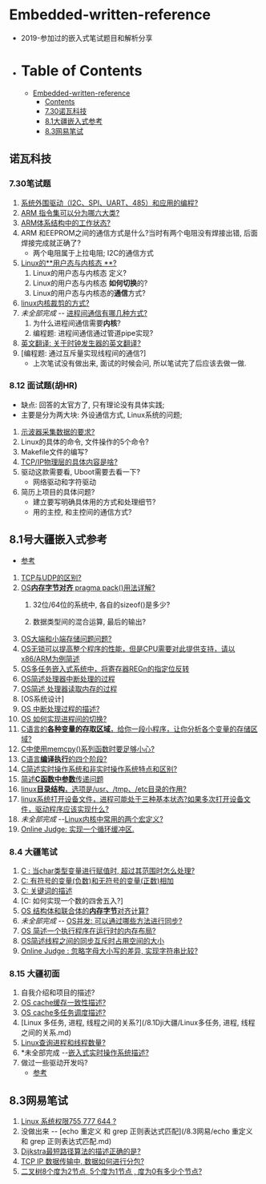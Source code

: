 # Embedded-written-reference
+ 2019-参加过的嵌入式笔试题目和解析分享

+ Table of Contents
  =================

     * [Embedded-written-reference](#embedded-written-reference)
        * [Contents](#contents)
        * [7.30诺瓦科技](#730诺瓦科技)
        * [8.1大疆嵌入式参考](#81大疆嵌入式参考)
        * [8.3网易笔试](#83网易笔试)

## 诺瓦科技

### 7.30笔试题

1. [系统外围驱动（I2C、SPI、UART、485）和应用的编程?](https://luckywater.top/2019/07/29/SerialBus/)
2. [ARM 指令集可以分为哪六大类?](https://luckywater.top/2019/08/02/ARM体系结构/)
3. [ARM体系结构中的工作状态?](https://luckywater.top/2019/08/02/ARM体系结构/)
4. ARM 和EEPROM之间的通信方式是什么?当时有两个电阻没有焊接出错, 后面焊接完成就正确了?
   - 两个电阻属于上拉电阻; I2C的通信方式
5. [Linux的**用户态与内核态 **?](https://luckywater.top/2019/08/02/linux用户和内核/)
   1. Linux的用户态与内核态 定义?
   2. Linux的用户态与内核态 **如何切换**的? 
   3. Linux的用户态与内核态的**通信**方式?
6. [linux内核裁剪的方式?](/7.30诺瓦科技/linux内核裁剪的方式.md)
7. *未全部完成 --*    [进程间通信有哪几种方式?](https://luckywater.top/2019/08/02/进程间通信的几种方式/)
   1. 为什么进程间通信需要**内核**?
   2. 编程题: 进程间通信通过管道pipe实现?
8. [英文翻译: 关于时钟发生器的英文翻译?](/7.30诺瓦科技/关于时钟发生器的英文翻译.md)
9. [编程题: 通过互斥量实现线程间的通信?]
   + 上次笔试没有做出来, 面试的时候会问, 所以笔试完了后应该去做一做.

### 8.12 面试题(胡HR)

+ 缺点: 回答的太官方了, 只有理论没有具体实践;
+ 主要是分为两大块: 外设通信方式, Linux系统的问题;

1. [示波器采集数据的要求?](7.30诺瓦科技/示波器采集数据的要求.md)
3. Linux的具体的命令, 文件操作的5个命令?
4. Makefile文件的编写?
6. [TCP/IP物理层的具体内容是啥?](7.30诺瓦科技/tcp物理层的具体内容.md)
7. 驱动这款需要看, Uboot需要去看一下?
   + 网络驱动和字符驱动
8. 简历上项目的具体问题?
   + 建立要写明确具体用的方式和处理细节?
   + 用的主控, 和主控间的通信方式?



## 8.1号大疆嵌入式参考

+ [参考](https://blog.csdn.net/qq_38410730/article/details/80951443)

1. [TCP与UDP的区别?](https://luckywater.top/2019/05/06/TcpIp/)
2. [OS**内存字节对齐** pragma pack()用法详解?](https://luckywater.top/2019/08/02/PragmaPack/)
   1. 32位/64位的系统中, 各自的sizeof()是多少?
      
   2. 数据类型间的混合运算, 最后的输出?
3. [OS大端和小端存储问题问题?](/8.1Dji大疆/大端小端存储问题.md)
4. [OS无锁可以提高整个程序的性能，但是CPU需要对此提供支持，请以x86/ARM为例简述](/8.1Dji大疆/cpu对锁的支持.md)
5. [OS多任务嵌入式系统中，将寄存器REGn的指定位反转](/8.1Dji大疆/OS嵌入式系统指定位反转.md)
6. [OS简述处理器中断处理的过程](/8.1Dji大疆/OS嵌入式系统指定位反转.md)
7. [OS简述 处理器读取内存的过程](/8.1Dji大疆/OS处理器读取内存的过程.md)
8. [OS系统设计]
9. [OS 中断处理过程的描述?](/8.1Dji大疆/OS中断处理过程的描述.md)
10. [OS 如何实现进程间的切换?](/8.1Dji大疆/OS如何实现进程间的切换.md)
11. [C语言的**各种变量的存取区域**，给你一段小程序，让你分析各个变量的存储区域?](/8.1Dji大疆/C变量存储区域.md)
12. [C中使用memcpy()系列函数时要足够小心?](/8.1Dji大疆/C函数使用注意.md)
13. [C语言**编译执行**的四个阶段?](/8.1Dji大疆/C语言编译执行的四个阶段.md)
14. [C简述实时操作系统和非实时操作系统特点和区别?](/8.1Dji大疆/C的static作用.md)
15. [简述**C函数中参数**传递问题](/8.1Dji大疆/简述C函数中参数传递问题.md)
16. [linux**目录结构**，选项是/usr、/tmp、/etc目录的作用?](/8.1Dji大疆/linux目录结构.md)
17. [linux系统打开设备文件，进程可能处于三种基本状态?如果多次打开设备文件，驱动程序应该实现什么?](/8.1Dji大疆/linux系统打开设备文件处于的状态.md)
18. *未全部完成 --*[Linux内核中常用的两个宏定义?](/8.1Dji大疆/linux内核中常用的两个宏定义.md)
19. [Online Judge:  实现一个循环缓冲区.](https://github.com/quronghui/DataStructAndAlogrithmCode/blob/master/CompanyWrite/1_Dji/circularReadWrite.c)

### 8.4 大疆笔试

1.  [C : 当char类型变量进行赋值时, 超过其范围时怎么处理?](https://github.com/quronghui/DataStructAndAlogrithmCode/blob/master/CompanyWrite/1_Dji/charConvertint.c)
2. [C: 有符号的变量(负数)和无符号的变量(正数)相加](/8.1Dji大疆/C有符号的变量和无符号的变量相加.md)
3.  [C: 关键词的描述](/8.1Dji大疆/C关键词的描述.md)
4.  [C: 如何实现一个数的四舍五入?]
5.  [OS 结构体和联合体的**内存字节**对齐计算?](https://luckywater.top/2019/08/02/PragmaPack/)
6.  *未全部完成 --* [OS并发: 可以通过哪些方法进行同步?](/8.1Dji大疆/OS并发的同步机制.md)
7.  [OS 简述一个执行程序在运行时的内存布局?]( /8.1Dji大疆/OS简述一个执行程序在运行时的内存布局.md)
8.  [OS简述线程之间的同步互斥时占用空间的大小]( /8.1Dji大疆/OS简述线程之间的同步互斥时占用空间的大小.md)
9.  [Online Judge :  忽略字母大小写的差异, 实现字符串比较? ](https://github.com/quronghui/DataStructAndAlogrithmCode/blob/master/CompanyWrite/1_Dji/strncmp.c)

### 8.15 大疆初面

1. 自我介绍和项目的描述?
2. [OS cache缓存一致性描述?](/8.1Dji大疆/OScache缓存一致性描述.md)
3. [OS cache多任务调度描述?](/8.1Dji大疆/OScache多任务调度描述.md)
4. [Linux 多任务, 进程, 线程之间的关系?](/8.1Dji大疆/Linux多任务, 进程, 线程之间的关系.md)
5. [Linux查询进程和线程数量?](/8.1Dji大疆/Linux查询进程和线程数量.md)
6. *未全部完成 --[嵌入式实时操作系统描述?](/8.1Dji大疆/OS嵌入式实时操作系统描述.md)
7. 做过一些驱动开发吗?
   + [参考](https://www.jianshu.com/p/716ed9cdb8f3)

## 8.3网易笔试

1. [Linux 系统权限755 777 644 ?](/8.3网易/LInux系统权限.md)
2. 没做出来 -- [echo 重定义 和 grep 正则表达式匹配](/8.3网易/echo 重定义 和 grep 正则表达式匹配.md)
3. [Dijkstra最短路径算法的描述正确的是?](/8.3网易/Dijkstra最短路径算法的描述.md)
4. [TCP IP 数据传输中, 数据如何进行分包?](/8.3网易/TCPIP数据分包.md)
5. [二叉树8个度为2节点, 5个度为1节点 , 度为0有多少个节点?](/8.3网易/二叉树节点和度.md)